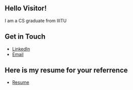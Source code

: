 ## Hello Visitor!

I am a CS graduate from IIITU



## Get in Touch

- [LinkedIn](https://www.linkedin.com/in/bhavishya-solviya/)
- [Email](mailto:bhavishyasolviya@gmail.com)

## Here is my resume for your referrence
- [Resume](https://drive.google.com/file/d/1E9o_Rr4lLhgzO3_8yX3bsi-34kIqgtgc/view?usp=sharing)
